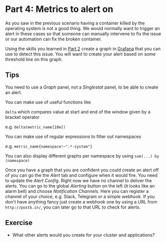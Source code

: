 # Part 4: Metrics to alert on

As you saw in the previous scenario having a container killed by the operating system is not a good thing. We would normally want to trigger an alert in these cases so that someone can manually intervene to fix the issue or our automation can fix the broken container.

Using the skills you learned in [Part 2](2-building-grafana-dashboards.md) create a graph in [Grafana](http://graphs.workshop.devops.beekeeper.rocks) that you can use to detect this issue. You will want to create your alert based on some threshold line on this graph.

## Tips
You need to use a _Graph_ panel, not a _Singlestat_ panel, to be able to create an alert.

You can make use of useful functions like

`delta` which compares value at start and end of the window given by a bracket operator

e.g. `delta(metric_name[10m])`

You can make use of regular expressions to filter out namespaces

e.g. `metric_name{namespace!~".*-system"}`

You can also display different graphs per namespace by using `sum(...) by (namespace)`

Once you have a graph that you are confident you could create an alert off of you can go the the _Alert_ tab and configure when it would fire. You need to update the _Alert Config_. Right now we have no channel to deliver the alerts. You can go to the global _Alerting_ button on the left (it looks like an alarm bell) and choose _Notification Channels_. Here you can register a channel of your choice, e.g. Slack, Telegram or a simple webhook. If you don't have anything fancy just create a webhook one by using a URL from `http://postb.in/`, you can later go to that URL to check for alerts.

## Exercise

- What other alerts would you create for your cluster and applications?
